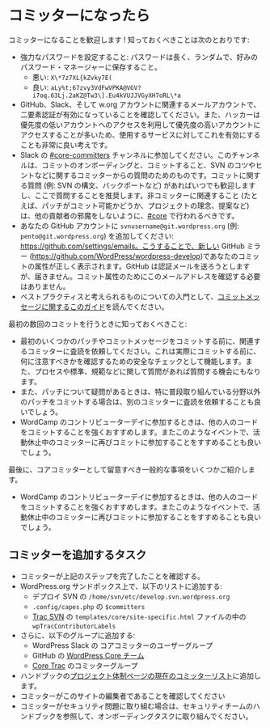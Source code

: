<!--
# When you become a committer
-->

# コミッターになったら

<!--
Welcome to being a committer! Here are some things you should know:
-->

コミッターになることを歓迎します ! 知っておくべきことは次のとおりです:

<!--
*   Make sure you have a strong password: it should be long, random, and stored in the password manager of your choice.
    *   Bad: X\*7z7XL{kZvky7E(
    *   Good: aLy%t;67zvy3VdFwVPKA@VGV?i7oq.63Lj.2aKZ@Tw3\].Eu4kVUJJVGyXH7oRL\*a
*   Make sure you have two-factor auth enabled for GitHub and your WordPress.org account. It’s also a very good idea to enable it for any service you use, since hackers will often leverage access to a low priority account to gain access to a high priority account.
*   Join the [#core-committers](https://make.wordpress.org/core/tag/core-committers/) channel on Slack.  This channel is for onboarding and questions from committers about the act of committing, tips and tricks for SVN, etc. You’re welcome and encouraged to ask here whenever you have a question about committing (e.g., SVN syntax, backports, etc). Anything that is relevant to non-committers (e.g., whether or not a patch is ready for commit, project philosophy, proposals, etc) should still take place in [#core](https://make.wordpress.org/core/tag/core/) to avoid excluding other contributors.
*   Please add `svnusername@git.wordpress.org` (e.g.`pento@git.wordpress.org`) to your GitHub account: https://github.com/settings/emails . This will allow the new GitHub mirror (https://github.com/WordPress/wordpress-develop) to correctly attribute your commits. GitHub will try to send a verification email, but it won’t be delivered. There’s no need to verify this email address for commit attribution purposes.
*   Read through [this guide on commit messages](https://make.wordpress.org/core/handbook/best-practices/commit-messages/) for a primer on what’s considered best practices.
-->

*   強力なパスワードを設定すること: パスワードは長く、ランダムで、好みのパスワード・マネージャーに保存すること。
    *   悪い: `X\*7z7XL{kZvky7E(`
    *   良い: `aLy%t;67zvy3VdFwVPKA@VGV?i7oq.63Lj.2aKZ@Tw3\].Eu4kVUJJVGyXH7oRL\*a`
*   GitHub、Slack、そして w.org アカウントに関連するメールアカウントで、二要素認証が有効になっていることを確認してください。また、ハッカーは優先度の低いアカウントへのアクセスを利用して優先度の高いアカウントにアクセスすることが多いため、使用するサービスに対してこれを有効にすることも非常に良い考えです。
*   Slack の [#core-committers](https://make.wordpress.org/core/tag/core-committers/) チャンネルに参加してください。このチャンネルは、コミットのオンボーディングと、コミットすること、SVN のコツやヒントなどに関するコミッターからの質問のためのものです。コミットに関する質問 (例: SVN の構文、バックポートなど) があればいつでも歓迎しますし、ここで質問することを推奨します。非コミッターに関連すること (たとえば、パッチがコミット可能かどうか、プロジェクトの理念、提案など) は、他の貢献者の邪魔をしないように、[#core](https://make.wordpress.org/core/tag/core/) で行われるべきです。
*   あなたの GitHub アカウントに `svnusername@git.wordpress.org` (例: `pento@git.wordpress.org`) を追加してください: https://github.com/settings/emails。こうすることで、新しい GitHub ミラー (https://github.com/WordPress/wordpress-develop)であなたのコミットの属性が正しく表示されます。GitHub は認証メールを送ろうとしますが、届きません。コミット属性のためにこのメールアドレスを確認する必要はありません。
*   ベストプラクティスと考えられるものについての入門として、[コミットメッセージに関するこのガイド](https://ja.wordpress.org/team/handbook/core/best-practices/commit-messages/)を読んでください。

<!--
Some things to know when making your first few commits:
-->

最初の数回のコミットを行うときに知っておくべきこと:

<!--
*   Please ask a relevant committer to peer-review your first few prospective patches and commit messages before you commit them. This serves as a safety check to make sure you know what to look out for before you actually commit. It also gives you a chance to ask any questions you have about process, standards, norms, etc.
*   It can also be a good idea to ask for peer-review from another committer whenever you have any doubts about a patch, especially if you’re committing outside an area that you normally work on.
*   When attending contributor day of WordCamps, you are strongly encouraged to commit someone else’s code, ideally, an attendee that is there working on a patch. It’s also good to encourage innactive committers to dip their toes back in at these events.
-->

*   最初のいくつかのパッチやコミットメッセージをコミットする前に、関連するコミッターに査読を依頼してください。これは実際にコミットする前に、何に注意すべきかを確認するための安全なチェックとして機能します。また、プロセスや標準、規範などに関して質問があれば質問する機会にもなります。
*   また、パッチについて疑問があるときは、特に普段取り組んでいる分野以外のパッチをコミットする場合は、別のコミッターに査読を依頼することも良いでしょう。
*   WordCamp のコントリビューターデイに参加するときは、他の人のコードをコミットすることを強くおすすめします。またこのようなイベントで、活動休止中のコミッターに再びコミットに参加することをすすめることも良いでしょう。

<!--
And finally some other general things to keep in mind as a Core Committer:
-->

最後に、コアコミッターとして留意すべき一般的な事項をいくつかご紹介します。

<!--
*   When attending contributor day of WordCamps, you are strongly encouraged to commit someone else’s code, ideally, an attendee that is there working on a patch. It’s also good to encourage inactive committers to dip their toes back in at these events.
-->

*   WordCamp のコントリビューターデイに参加するときは、他の人のコードをコミットすることを強くおすすめします。またこのようなイベントで、活動休止中のコミッターに再びコミットに参加することをすすめることも良いでしょう。

<!--
## Tasks to add a committer
-->

## コミッターを追加するタスク

<!--
*   Ensure the committer has completed the above steps.
*   On a WordPress.org Sandbox, add them to the following lists:
    *   `/home/svn/etc/develop.svn.wordpress.org` in Deploy SVN
    *   `$committers` in `.config/capes.php`
    *   `wpTracContributorLabels` in the [Trac SVN](https://meta.svn.wordpress.org/sites/trunk/trac.wordpress.org) file `templates/core/site-specific.html`
*   Additionally, add them to the following groups:
    *   The Core Committers user group in WordPress Slack
    *   The [WordPress Core Team](https://github.com/orgs/WordPress/teams/wordpress-core) on GitHub
    *   The Committer group on [Core Trac](https://core.trac.wordpress.org/admin)
*   Add them to the [Current Committers list on the Project Organization page](https://make.wordpress.org/core/handbook/about/organization/) of the handbook.
*   Make sure the committer is an editor on this site
*   If the committer will be working on security issues, refer to the Security Team handbook for onboarding tasks.
-->

*   コミッターが上記のステップを完了したことを確認する。
*   WordPress.org サンドボックス上で、以下のリストに追加する:
    *   デプロイ SVN の `/home/svn/etc/develop.svn.wordpress.org`
    *   `.config/capes.php` の `$committers`
    *   [Trac SVN](https://meta.svn.wordpress.org/sites/trunk/trac.wordpress.org) の `templates/core/site-specific.html` ファイルの中の `wpTracContributorLabels`
*   さらに、以下のグループに追加する:
    *   WordPress Slack の コアコミッターのユーザーグループ
    *   GitHub の [WordPress Core チーム](https://github.com/orgs/WordPress/teams/wordpress-core)
    *   [Core Trac](https://core.trac.wordpress.org/admin) のコミッターグループ
*   ハンドブックの[プロジェクト体制ページの現在のコミッターリスト](https://ja.wordpress.org/team/handbook/core/about/organization/)に追加します。
*   コミッターがこのサイトの編集者であることを確認してください
*   コミッターがセキュリティ問題に取り組む場合は、セキュリティチームのハンドブックを参照して、オンボーディングタスクに取り組んでください。
